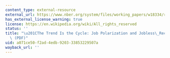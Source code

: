 ```yaml
---
content_type: external-resource
external_url: https://www.nber.org/system/files/working_papers/w18334/revisions/w18334.rev0.pdf
has_external_license_warning: true
license: https://en.wikipedia.org/wiki/All_rights_reserved
status: ''
title: "\u201CThe Trend Is the Cycle: Job Polarization and Jobless\_Recoveries.\u201D\
  \ (PDF)"
uid: a071ce50-f2ad-4edb-9203-33853229507a
wayback_url: ''
---
```

